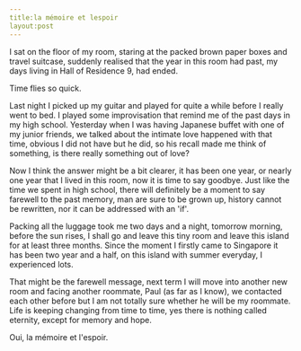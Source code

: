 ```yaml
---
title:la mémoire et lespoir
layout:post
---
```


I sat on the floor of my room, staring at the packed brown paper boxes and travel suitcase, suddenly realised that the year in this room had past, my days living in Hall of Residence 9, had ended.

Time flies so quick. 

Last night I picked up my guitar and played for quite a while before I really went to bed. I played some improvisation that remind me of the past days in my high school. Yesterday when I was having Japanese buffet with one of my junior friends, we talked about the intimate love happened with that time, obvious I did not have but he did, so his recall made me think of something, is there really something out of love?

Now I think the answer might be a bit clearer, it has been one year, or nearly one year that I lived in this room, now it is time to say goodbye. Just like the time we spent in high school, there will definitely be a moment to say farewell to the past memory, man are sure to be grown up, history cannot be rewritten, nor it can be addressed with an 'if'. 

Packing all the luggage took me two days and a night, tomorrow morning, before the sun rises, I shall go and leave this tiny room and leave this island for at least three months. Since the moment I firstly came to Singapore it has been two year and a half, on this island with summer everyday, I experienced lots.

That might be the farewell message, next term I will move into another new room and facing another roommate, Paul (as far as I know), we contacted each other before but I am not totally sure whether he will be my roommate. Life is keeping changing from time to time, yes there is nothing called eternity, except for memory and hope.

Oui, la mémoire et l'espoir.